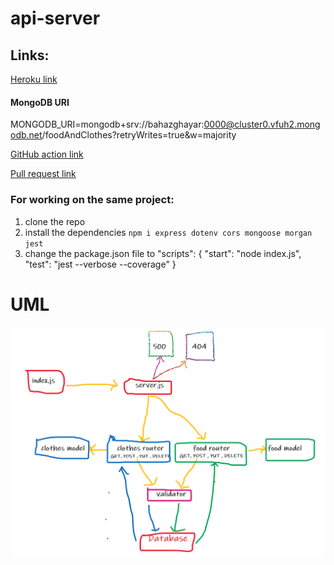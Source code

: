 # api-server

## Links:

[Heroku link](https://bz-api-server.herokuapp.com/) <br>

#### MongoDB URI 
MONGODB_URI=mongodb+srv://bahazghayar:0000@cluster0.vfuh2.mongodb.net/foodAndClothes?retryWrites=true&w=majority   <br>

[GitHub action link](https://github.com/bahazghayar/api-server/actions) <br>

[Pull request link](https://github.com/bahazghayar/api-server/pull/2) <br>

### For working on the same project:

1. clone the repo
2. install the dependencies `npm i express dotenv cors mongoose morgan jest`
3. change the package.json file to
                "scripts": {
                   "start": "node index.js",
                   "test": "jest --verbose --coverage"
                }

# UML
![api-server](assets/api-server.png)

